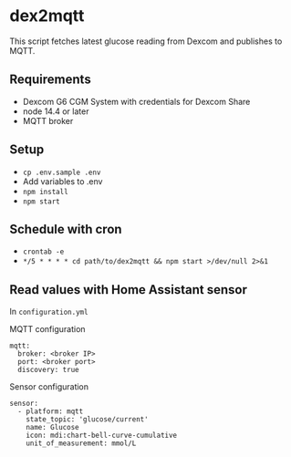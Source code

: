 # dex2mqtt

This script fetches latest glucose reading from Dexcom and publishes to MQTT. 

## Requirements

* Dexcom G6 CGM System with credentials for Dexcom Share
* node 14.4 or later
* MQTT broker

## Setup

* `cp .env.sample .env`
* Add variables to .env
* `npm install`
* `npm start`

## Schedule with cron

* `crontab -e`
* `*/5 * * * * cd path/to/dex2mqtt && npm start >/dev/null 2>&1`

## Read values with Home Assistant sensor

In `configuration.yml`

MQTT configuration

```
mqtt:
  broker: <broker IP>
  port: <broker port>
  discovery: true
```

Sensor configuration
```
sensor:
  - platform: mqtt
    state_topic: 'glucose/current'
    name: Glucose
    icon: mdi:chart-bell-curve-cumulative
    unit_of_measurement: mmol/L
```
